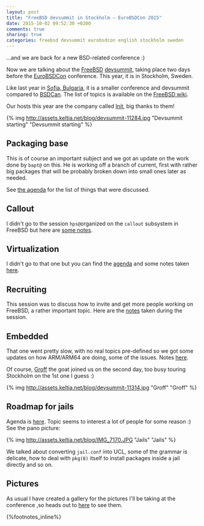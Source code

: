 ```yaml
---
layout: post
title: "FreeBSD devsummit in Stockholm — EuroBSDCon 2015"
date: 2015-10-02 09:52:30 +0200
comments: true
sharing: true
categories: freebsd devsummit eurobsdcon english stockholm sweden
---
```


…and we are back for a new BSD-related conference :)

Now we are talking about the [FreeBSD](/categories/freebsd) [devsummit](/categories/devsummit), taking place two days before the [EuroBSDCon](https://2015.eurobsdcon.org/) conference.  This year, it is in Stockholm, Sweden.

Like last year in [Sofia, Bulgaria](/2014/09/25/first-day-in-sofia/), it is a smaller conference and devsummit compared to [BSDCan](/2015/06/10/first-day-at-bsdcan-2015-devsummit/).  The list of topics is available on the [FreeBSD wiki](https://wiki.freebsd.org/201510DevSummit).

Our hosts this year are the company called [Init](https://www.init.se/), big thanks to them!
<!--more-->
{% img http://assets.keltia.net/blog/devsummit-11284.jpg "Devsummit starting" "Devsummit starting" %}

Packaging base
--------------

This is of course an important subject and we got an update on the work done by `bapt@` on this.  He is working off a branch of current, first with rather big packages that will be probably broken down into small ones later as needed.

See [the agenda](https://wiki.freebsd.org/201510DevSummit/PackagingBase) for the list of things that were discussed.

Callout
-------

I didn't go to the session `hps@`organized on the `callout` subsystem in FreeBSD but here are [some notes](https://etherpad.net/p/Callout2015).

Virtualization
--------------

I didn't go to that one but you can find the [agenda](https://wiki.freebsd.org/201510DevSummit/Virtualization) and some notes taken [here](https://etherpad.net/p/2015DevSummitVirtualization).

Recruiting
----------

This session was to discuss how to invite and get more people working on FreeBSD, a rather important topic.  Here are the [notes](https://etherpad.net/p/2015Dev_Summit_Recruiting) taken during the session.

Embedded
--------

That one went pretty slow, with no real topics pre-defined so we got some updates on how ARM/ARM64 are doing, some of the issues.  Notes [here](https://etherpad.net/p/2015DevSummitEmbedded).

Of course, [Groff](https://twitter.com/GroffTheBSDGoat) the goat joined us on the second day, too busy touring Stockholm on the 1st one I guess :)

{% img http://assets.keltia.net/blog/devsummit-11314.jpg "Groff" "Groff" %}

Roadmap for jails
-----------------

Agenda is [here](https://wiki.freebsd.org/201510DevSummit/Jails).  Topic seems to interest a lot of people for some reason :) See the pano picture:

{% img http://assets.keltia.net/blog/IMG_7170.JPG "Jails" "Jails" %}

We talked about converting `jail.conf` into UCL, some of the grammar is delicate, how to deal with `pkg(8)` itself to install packages inside a jail directly and so on.

Pictures
--------

As usual I have created a gallery for the pictures I'll be taking at the conference ,so heads out to [here](http://assets.keltia.net/photos/EuroBSDCon-2015/) to see them.

{%footnotes_inline%}
